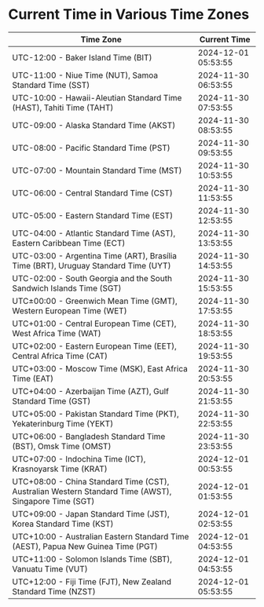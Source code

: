 # Current Time in Various Time Zones

| Time Zone | Current Time |
|-----------|--------------|
| UTC-12:00 - Baker Island Time (BIT) | 2024-12-01 05:53:55 |
| UTC-11:00 - Niue Time (NUT), Samoa Standard Time (SST) | 2024-11-30 06:53:55 |
| UTC-10:00 - Hawaii-Aleutian Standard Time (HAST), Tahiti Time (TAHT) | 2024-11-30 07:53:55 |
| UTC-09:00 - Alaska Standard Time (AKST) | 2024-11-30 08:53:55 |
| UTC-08:00 - Pacific Standard Time (PST) | 2024-11-30 09:53:55 |
| UTC-07:00 - Mountain Standard Time (MST) | 2024-11-30 10:53:55 |
| UTC-06:00 - Central Standard Time (CST) | 2024-11-30 11:53:55 |
| UTC-05:00 - Eastern Standard Time (EST) | 2024-11-30 12:53:55 |
| UTC-04:00 - Atlantic Standard Time (AST), Eastern Caribbean Time (ECT) | 2024-11-30 13:53:55 |
| UTC-03:00 - Argentina Time (ART), Brasília Time (BRT), Uruguay Standard Time (UYT) | 2024-11-30 14:53:55 |
| UTC-02:00 - South Georgia and the South Sandwich Islands Time (SGT) | 2024-11-30 15:53:55 |
| UTC±00:00 - Greenwich Mean Time (GMT), Western European Time (WET) | 2024-11-30 17:53:55 |
| UTC+01:00 - Central European Time (CET), West Africa Time (WAT) | 2024-11-30 18:53:55 |
| UTC+02:00 - Eastern European Time (EET), Central Africa Time (CAT) | 2024-11-30 19:53:55 |
| UTC+03:00 - Moscow Time (MSK), East Africa Time (EAT) | 2024-11-30 20:53:55 |
| UTC+04:00 - Azerbaijan Time (AZT), Gulf Standard Time (GST) | 2024-11-30 21:53:55 |
| UTC+05:00 - Pakistan Standard Time (PKT), Yekaterinburg Time (YEKT) | 2024-11-30 22:53:55 |
| UTC+06:00 - Bangladesh Standard Time (BST), Omsk Time (OMST) | 2024-11-30 23:53:55 |
| UTC+07:00 - Indochina Time (ICT), Krasnoyarsk Time (KRAT) | 2024-12-01 00:53:55 |
| UTC+08:00 - China Standard Time (CST), Australian Western Standard Time (AWST), Singapore Time (SGT) | 2024-12-01 01:53:55 |
| UTC+09:00 - Japan Standard Time (JST), Korea Standard Time (KST) | 2024-12-01 02:53:55 |
| UTC+10:00 - Australian Eastern Standard Time (AEST), Papua New Guinea Time (PGT) | 2024-12-01 04:53:55 |
| UTC+11:00 - Solomon Islands Time (SBT), Vanuatu Time (VUT) | 2024-12-01 04:53:55 |
| UTC+12:00 - Fiji Time (FJT), New Zealand Standard Time (NZST) | 2024-12-01 05:53:55 |
